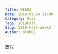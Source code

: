 ```yaml
---
Title: WEEK3
Date: 2018-09-24 11:00
Category: Misc
Tags: 2018Fall
Slug: 2018-Fall-week3
Author: NFUMDE
---
```


放假

<!-- PELICAN_END_SUMMARY -->

